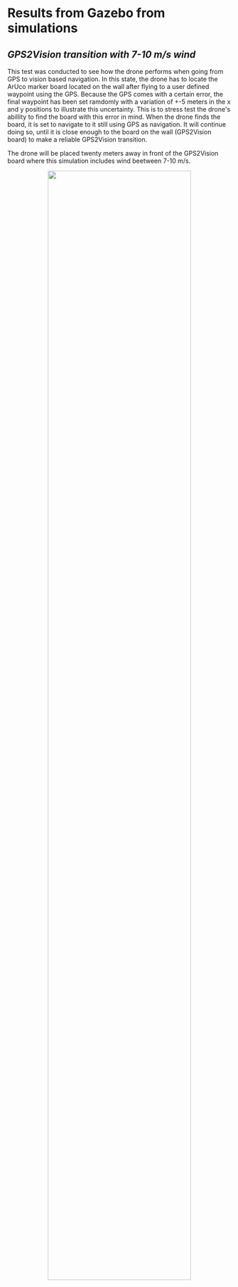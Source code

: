 # Results from Gazebo from simulations
## _GPS2Vision transition with 7-10 m/s wind_

This test was conducted to see how the drone performs when going from GPS to vision based navigation. In this state, the drone has to locate the ArUco marker board located on the wall after flying to a user defined waypoint using the GPS. Because the GPS comes with a certain error, the final waypoint has been set ramdomly with a variation of +-5 meters in the x and y positions to illustrate this uncertainty. This is to stress test the drone's abillity to find the board with this error in mind. When the drone finds the board, it is set to navigate to it still using GPS as navigation. It will continue doing so, until it is close enough to the board on the wall (GPS2Vision board) to make a reliable GPS2Vision transition. 

The drone will be placed twenty meters away in front of the GPS2Vision board where this simulation includes wind beetween 7-10 m/s.

<p align="center">
  <img src="analyse_gps2vision_7-10ms_wind.gif" 
  width="80%">
</p>
